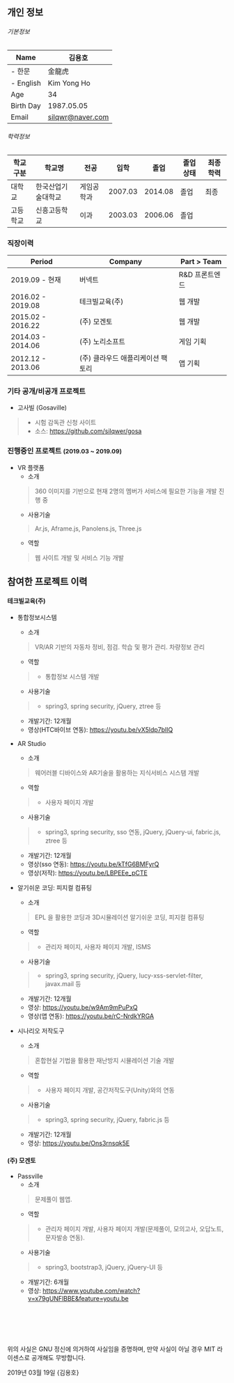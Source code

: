## 개인 정보

###### 기본정보  


Name       | 김용호
-----------|--------------
 - 한문 | 金龍虎
 - English | Kim Yong Ho
Age        | 34 
Birth Day  | 1987.05.05
Email      | silqwr@naver.com

  
###### 학력정보

학교구분     | 학교명    | 전공            | 입학   | 졸업     | 졸업상태    | 최종학력
------------|----------------|------------------|---------|---------|-----------|--------
대학교  | 한국산업기술대학교  | 게임공학과 | 2007.03 | 2014.08 | 졸업 | 최종
고등학교 | 신흥고등학교 | 이과 | 2003.03 | 2006.06 | 졸업 |

### 직장이력
Period            | Company      | Part > Team                    
------------------|--------------|-----------------------------
2019.09 - 현재  | 버넥트  | R&D 프론트엔드
2016.02 - 2019.08  | 테크빌교육(주)  | 웹 개발
2015.02 - 2016.22  | (주) 모겐토 | 웹 개발
2014.03 - 2014.06  | (주) 노리소프트     | 게임 기획
2012.12 - 2013.06  | (주) 클라우드 애플리케이션 팩토리 | 앱 기획
  
### 기타 공개/비공개 프로젝트
* 고사빌 (Gosaville)
> - 시험 감독관 신청 사이트  
> - 소스: https://github.com/silqwer/gosa

### 진행중인 프로젝트 <small>(2019.03 ~ 2019.09)</small>

* VR 플랫폼
  - 소개  
  > 360 이미지를 기반으로 현재 2명의 멤버가 서비스에 필요한 기능을 개발 진행 중
  - 사용기술  
  > Ar.js, Aframe.js, Panolens.js, Three.js
  - 역할  
  > 웹 사이트 개발 및 서비스 기능 개발  

## 참여한 프로젝트 이력

#### 테크빌교육(주)
* 통합정보시스템
  - 소개  
  > VR/AR 기반의 자동차 정비, 점검. 학습 및 평가 관리. 차량정보 관리
  - 역할  
  > * 통합정보 시스템 개발
  - 사용기술  
  > * spring3, spring security, jQuery, ztree 등  
  - 개발기간: 12개월  
  - 영상(HTC바이브 연동): https://youtu.be/vX5ldp7bIlQ
 

* AR Studio
  - 소개  
  > 웨어러블 디바이스와 AR기술을 활용하는 지식서비스 시스탬 개발
  - 역할  
  > * 사용자 페이지 개발
  - 사용기술  
  > * spring3, spring security, sso 연동, jQuery, jQuery-ui, fabric.js, ztree 등  
  - 개발기간: 12개월  
  - 영상(sso 연동): https://youtu.be/kTfG6BMFyrQ
  - 영상(저작): https://youtu.be/LBPEEe_pCTE

* 알기쉬운 코딩: 피지컬 컴퓨팅
  - 소개  
  > EPL 을 활용한 코딩과 3D시뮬레이션 알기쉬운 코딩, 피지컬 컴퓨팅
  - 역할  
  > * 관리자 페이지, 사용자 페이지 개발, ISMS
  - 사용기술  
  > * spring3, spring security, jQuery, lucy-xss-servlet-filter, javax.mail 등  
  - 개발기간: 12개월  
  - 영상: https://youtu.be/w9Am9mPuPxQ
  - 영상(앱 연동): https://youtu.be/rC-NrdkYRGA
  
* 시나리오 저작도구
  - 소개  
  > 혼합현실 기법을 활용한 재난방지 시뮬레이션 기술 개발  
  - 역할  
  > * 사용자 페이지 개발, 공간저작도구(Unity)와의 연동
  - 사용기술  
  > * spring3, spring security, jQuery, fabric.js 등  
  - 개발기간: 12개월  
  - 영상: https://youtu.be/Ons3rnsqk5E

#### (주) 모겐토
* Passville  
  - 소개  
  > 문제풀이 웹앱.  
  - 역할  
  > * 관리자 페이지 개발, 사용자 페이지 개발(문제풀이, 모의고사, 오답노트, 문자발송 연동).  
  - 사용기술  
  > * spring3, bootstrap3, jQuery, jQuery-UI 등
  - 개발기간: 6개월  
  - 영상: https://www.youtube.com/watch?v=x79gUNFlBBE&feature=youtu.be




<br><br>
---
위의 사실은 GNU 정신에 의거하여 사실임을 증명하며, 만약 사실이 아닐 경우 MIT 라이센스로 공개해도 무방합니다.

2019년 03월 19일
{김용호}